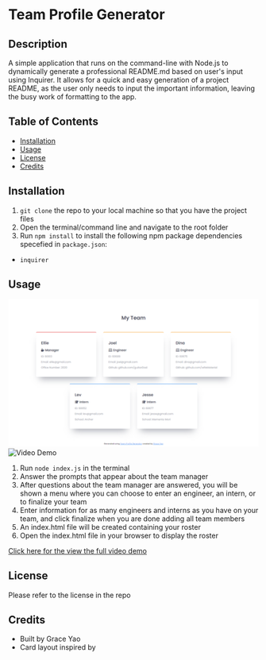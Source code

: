 # Team Profile Generator

## Description
A simple application that runs on the command-line with Node.js to dynamically generate a professional README.md based on user's input using Inquirer. It allows for a quick and easy generation of a project README, as the user only needs to input the important information, leaving the busy work of formatting to the app. 

## Table of Contents 
  - [Installation](#installation)
  - [Usage](#usage)
  - [License](#license)
  - [Credits](#credits)

## Installation
1. `git clone` the repo to your local machine so that you have the project files
2. Open the terminal/command line and navigate to the root folder
3. Run `npm install` to install the following npm package dependencies specefied in `package.json`:
* `inquirer`


## Usage
![Screenshot](./dist/assets/screenshot.png)
![Video Demo](./dist/assets/video-demo.gif)
1. Run `node index.js` in the terminal
2. Answer the prompts that appear about the team manager
3. After questions about the team manager are answered, you will be shown a menu where you can choose to enter an engineer, an intern, or to finalize your team
4. Enter information for as many engineers and interns as you have on your team, and click finalize when you are done adding all team members
5. An index.html file will be created containing your roster
6. Open the index.html file in your browser to display the roster

[Click here for the view the full video demo](https://drive.google.com/file/d/1CVw1Q8VpI_9CEEB-atBuRCamK5Z4QGk1/view)


## License
Please refer to the license in the repo

## Credits
* Built by Grace Yao
* Card layout inspired by 





